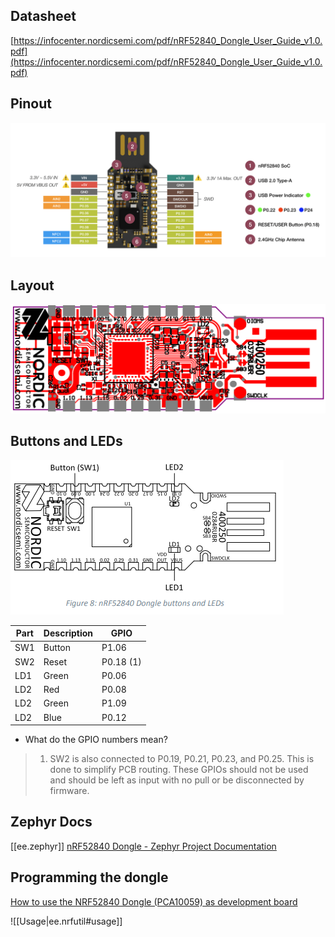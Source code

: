 
## Datasheet

[https://infocenter.nordicsemi.com/pdf/nRF52840_Dongle_User_Guide_v1.0.pdf](https://infocenter.nordicsemi.com/pdf/nRF52840_Dongle_User_Guide_v1.0.pdf)

## Pinout

![](assets/images/2022-02-05-20-26-18.png)

## Layout

![](assets/images/2022-02-10-21-40-45.png)

## Buttons and LEDs

![](assets/images/2022-02-10-21-33-13.png)

| Part | Description | GPIO |
| ---- | ----------- | ---- |
| SW1 | Button | P1.06 |
| SW2 | Reset | P0.18 (1) |
| LD1 | Green | P0.06 |
| LD2 | Red | P0.08 |
| LD2 | Green | P1.09 |
| LD2 | Blue | P0.12 |

- What do the GPIO numbers mean?


> 1) SW2 is also connected to P0.19, P0.21, P0.23, and P0.25. This is done to simplify PCB routing. These
> GPIOs should not be used and should be left as input with no pull or be disconnected by firmware.

## Zephyr Docs

[[ee.zephyr]]
[nRF52840 Dongle - Zephyr Project Documentation](https://developer.nordicsemi.com/nRF_Connect_SDK/doc/latest/zephyr/boards/arm/nrf52840dongle_nrf52840/doc/index.html)

## Programming the dongle

[How to use the NRF52840 Dongle (PCA10059) as development board](https://jimmywongiot.com/2019/10/25/how-to-use-the-nrf52840-dongle-pca10059-as-development-board/)

![[Usage|ee.nrfutil#usage]]